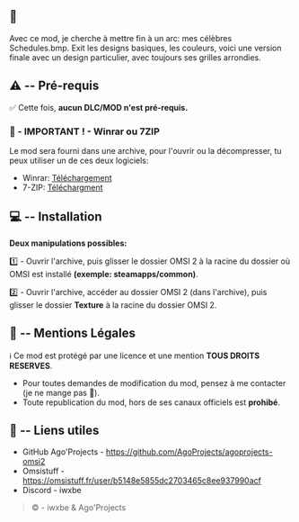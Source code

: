 ## :wave:
Avec ce mod, je cherche à mettre fin à un arc: mes célèbres Schedules.bmp. Exit les designs basiques, les couleurs, voici une version finale avec un design particulier, avec toujours ses grilles arrondies.

## :warning: -- Pré-requis
✅ 
Cette fois, **aucun DLC/MOD n'est pré-requis.**

### :open_file_folder: - IMPORTANT ! - Winrar ou 7ZIP
Le mod sera fourni dans une archive, pour l'ouvrir ou la décompresser, tu peux utiliser un de ces deux logiciels:


- Winrar: [Téléchargement](https://www.win-rar.com/predownload.html?&L=10)
- 7-ZIP: [Téléchargment ](https://)

## :computer: -- Installation
<b>Deux manipulations possibles:</b>

:one: - Ouvrir l'archive, puis glisser le dossier OMSI 2 à la racine du dossier où OMSI est installé <b>(exemple: steamapps/common)</b>.

:two: - Ouvrir l'archive, accéder au dossier OMSI 2 (dans l'archive), puis glisser le dossier **Texture** à la racine du dossier OMSI 2.

## :red_circle: -- Mentions Légales

ℹ️ 
Ce mod est protégé par une licence et une mention **TOUS DROITS RESERVES**.

- Pour toutes demandes de modification du mod, pensez à me contacter (je ne mange pas :eyes:).
- Toute republication du mod, hors de ses canaux officiels est <b>prohibé</b>.

## :pushpin: -- Liens utiles
- GitHub Ago'Projects - https://github.com/AgoProjects/agoprojects-omsi2
- Omsistuff - https://omsistuff.fr/user/b5148e5855dc2703465c8ee937990acf
- Discord - iwxbe


> © - iwxbe & Ago'Projects